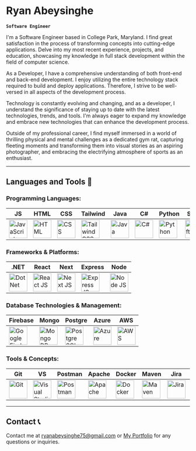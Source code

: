 # Ryan Abeysinghe

**`Software Engineer`**

I'm a Software Engineer based in College Park, Maryland. I find great satisfaction in the process of transforming concepts into cutting-edge applications.
Delve into my most recent experience, projects, and education, showcasing my knowledge in full stack development within the field of computer science.

As a Developer, I have a comprehensive understanding of both front-end and back-end development. I enjoy utilizing the entire technology stack required to build and deploy applications. Therefore, I strive to be well-versed in all aspects of the development process.

Technology is constantly evolving and changing, and as a developer, I understand the significance of staying up to date with the latest technologies, trends, and tools. I'm always eager to expand my knowledge and embrace new technologies that can enhance the development process.

Outside of my professional career, I find myself immersed in a world of thrilling physical and mental challenges as a dedicated gym rat, capturing fleeting moments and transforming them into visual stories as an aspiring photographer, and embracing the electrifying atmosphere of sports as an enthusiast.

---
## Languages and Tools 🧰 

### Programming Languages:

| JS | HTML | CSS | Tailwind | Java | C# | Python | Swift |
|----------|----------|----------|----------|----------|----------|----------|----------|    
| <img alt="JavaScript" width="50px" src="https://cdn.jsdelivr.net/gh/devicons/devicon@latest/icons/javascript/javascript-original.svg" /> | <img alt="HTML" width="50px" src="https://cdn.jsdelivr.net/gh/devicons/devicon@latest/icons/html5/html5-original.svg" /> | <img alt="CSS" width="50px" src="https://cdn.jsdelivr.net/gh/devicons/devicon@latest/icons/css3/css3-original.svg" /> | <img alt="Tailwind CSS" width="50px" src="https://cdn.jsdelivr.net/gh/devicons/devicon@latest/icons/tailwindcss/tailwindcss-original.svg" /> | <img alt="Java" width="50px" src="https://cdn.jsdelivr.net/gh/devicons/devicon@latest/icons/java/java-original.svg" /> | <img alt="C#" width="50px" src="https://cdn.jsdelivr.net/gh/devicons/devicon@latest/icons/csharp/csharp-original.svg" /> | <img alt="Python" width="50px" src="https://cdn.jsdelivr.net/gh/devicons/devicon@latest/icons/python/python-original.svg" /> | <img alt="Swift" width="50px" src="https://cdn.jsdelivr.net/gh/devicons/devicon@latest/icons/swift/swift-original.svg" /> |

### Frameworks & Platforms:

| .NET | React | Next | Express | Node |
|----------|----------|----------|----------|----------|
| <img alt="Dot Net" width="50px" src="https://cdn.jsdelivr.net/gh/devicons/devicon@latest/icons/dot-net/dot-net-original.svg" /> | <img alt="React JS" width="50px" src="https://cdn.jsdelivr.net/gh/devicons/devicon@latest/icons/react/react-original.svg" /> | <img alt="Next JS" width="50px" src="https://cdn.jsdelivr.net/gh/devicons/devicon@latest/icons/nextjs/nextjs-original.svg" /> | <img alt="Express JS" width="50px" src="https://cdn.jsdelivr.net/gh/devicons/devicon@latest/icons/express/express-original.svg" /> | <img alt="Node JS" width="50px" src="https://cdn.jsdelivr.net/gh/devicons/devicon@latest/icons/nodejs/nodejs-original.svg" />

### Database Technologies & Management:

| Firebase | Mongo | Postgre | Azure | AWS |
|----------|----------|----------|----------|----------|
| <img alt="Google Firebase DB" width="50px" src="https://cdn.jsdelivr.net/gh/devicons/devicon@latest/icons/firebase/firebase-original.svg" /> | <img alt="Mongo DB" width="50px" src="https://cdn.jsdelivr.net/gh/devicons/devicon@latest/icons/mongodb/mongodb-original.svg" /> | <img alt="Postgre SQL DB" width="50px" src="https://cdn.jsdelivr.net/gh/devicons/devicon@latest/icons/postgresql/postgresql-original.svg" /> | <img alt="Azure" width="50px" src="https://cdn.jsdelivr.net/gh/devicons/devicon@latest/icons/azure/azure-original.svg" /> | <img alt="AWS" width="50px" src="https://cdn.jsdelivr.net/gh/devicons/devicon@latest/icons/amazonwebservices/amazonwebservices-original-wordmark.svg" /> |

### Tools & Concepts:

| Git | VS | Postman | Apache | Docker | Maven | Jira | Confluence |
|----------|----------|----------|----------|----------|----------|----------|----------|
| <img alt="Git" width="50px" src="https://cdn.jsdelivr.net/gh/devicons/devicon@latest/icons/git/git-original.svg" /> | <img alt="Visual Studio" width="50px" src="https://cdn.jsdelivr.net/gh/devicons/devicon@latest/icons/visualstudio/visualstudio-original.svg" /> | <img alt="Postman" width="50px" src="https://cdn.jsdelivr.net/gh/devicons/devicon@latest/icons/postman/postman-original.svg" /> | <img alt="Apache" width="50px" src="https://cdn.jsdelivr.net/gh/devicons/devicon@latest/icons/apache/apache-original.svg" /> | <img alt="Docker" width="50px" src="https://cdn.jsdelivr.net/gh/devicons/devicon@latest/icons/docker/docker-original.svg" /> | <img alt="Maven" width="50px" src="https://cdn.jsdelivr.net/gh/devicons/devicon@latest/icons/maven/maven-original.svg" /> | <img alt="Jira" width="50px" src="https://cdn.jsdelivr.net/gh/devicons/devicon@latest/icons/jira/jira-original.svg" /> | <img alt="Confluence" width="50px" src="https://cdn.jsdelivr.net/gh/devicons/devicon@latest/icons/confluence/confluence-original.svg" /> |

---

## Contact 📞

Contact me at [ryanabeysinghe75@gmail.com](mailto:ryanabeysinghe75@gmail.com) or [My Portfolio](https://ryanabeysinghe.com/contact) for any questions or inquiries.

<!--
**ryanabeysinghe/ryanabeysinghe** is a ✨ _special_ ✨ repository because its `README.md` (this file) appears on your GitHub profile.


Here are some ideas to get you started:

- 🔭 I’m currently working on ...
- 🌱 I’m currently learning ...
- 👯 I’m looking to collaborate on ...
- 🤔 I’m looking for help with ...
- 💬 Ask me about ...
- 📫 How to reach me: ...
- 😄 Pronouns: ...
- ⚡ Fun fact: ...
-->
